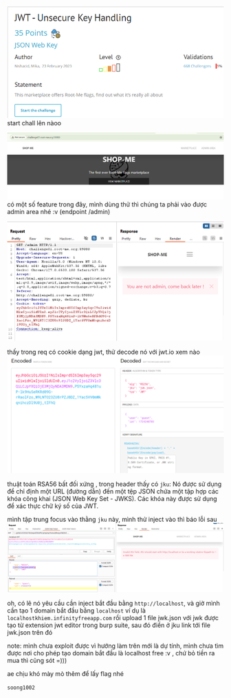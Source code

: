 ![image](../image/26.1.png)
start chall lên nàoo

![image](../image/26.2.png)
 có một số feature trong đây, mình dùng thử thì chúng ta phải vào được admin area nhé :v (endpoint /admin)
 
![image](../image/26.3.png)

thấy trong req có cookie dạng jwt, thử decode nó với jwt.io xem nào
![image](../image/26.4.png)

thuật toán RSA56 bất đối xứng , trong header thấy có `jku`: Nó được sử dụng để chỉ định một URL (đường dẫn) đến một tệp JSON chứa một tập hợp các khóa công khai (JSON Web Key Set - JWKS). Các khóa này được sử dụng để xác thực chữ ký số của JWT.

mình tập trung focus vào thằng `jku` này, mình thử inject vào thì báo lỗi sau
![image](../image/26.5.png)

oh, có lẽ nó yêu cầu cần inject bắt đầu bằng `http://localhost`, và giờ mình cần tạo 1 domain bắt đầu bằng `localhost` ví dụ là `localhostkhiem.infinityfreeapp.com` rồi upload 1 file jwk.json với jwk được tạo từ extension jwt editor trong burp suite, sau đó điền ở jku link tới file jwk.json trên đó

note: mình chưa exploit được vì hướng làm trên mới là dự tính, mình chưa tìm được nơi cho phép tạo domain bắt đầu là localhost free :v , chứ bỏ tiền ra mua thì cũng sót =)))

ae chịu khó mày mò thêm để lấy flag nhé

`soong1002`

 